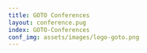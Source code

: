 ```yaml
---
title: GOTO Conferences
layout: conference.pug
index: GOTO-Conferences
conf_img: assets/images/logo-goto.png
---
```

